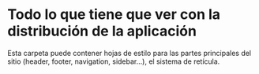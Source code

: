 # Todo lo que tiene que ver con la distribución de la aplicación

Esta carpeta puede contener hojas de estilo para las partes principales del sitio (header, footer, navigation, sidebar…), el sistema de retícula.
